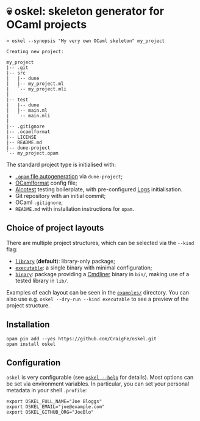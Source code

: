 # :skull: oskel: skeleton generator for OCaml projects

```
> oskel --synopsis "My very own OCaml skeleton" my_project

Creating new project:

my_project
|-- .git
|-- src
|   |-- dune
|   |-- my_project.ml
|   `-- my_project.mli
|
|-- test
|   |-- dune
|   |-- main.ml
|   `-- main.mli
|
|-- .gitignore
|-- .ocamlformat
|-- LICENSE
|-- README.md
|-- dune-project
`-- my_project.opam
```

The standard project type is initialised with:

- [`.opam` file autogeneration][dune-opam-files] via `dune-project`;
- [OCamlformat][ocamlformat] config file;
- [Alcotest][alcotest] testing boilerplate, with pre-configured [Logs][logs]
  initialisation.
- Git repository with an initial commit;
- OCaml `.gitignore`;
- `README.md` with installation instructions for `opam`.

## Choice of project layouts

There are multiple project structures, which can be selected via the `--kind`
flag:

- [`library`][example-library] (**default**): library-only package;
- [`executable`][example-executable]: a single binary with minimal
  configuration;
- [`binary`][example-binary]: package providing a [Cmdliner][cmdliner] binary in
  `bin/`, making use of a tested library in `lib/`.

<!-- Work in progress
- [`ppx_deriver`][example-ppx_deriver]: boilerplate for a
  [ppx_deriving][ppx_deriving] plugin, using a [modern PPX
  workflow][nathanreb-ppx-blog];
-->

Examples of each layout can be seen in the [`examples/`][examples] directory.
You can also use e.g. `oskel --dry-run --kind executable` to see a preview of
the project structure.

## Installation

```
opam pin add --yes https://github.com/CraigFe/oskel.git
opam install oskel
```

## Configuration

`oskel` is very configurable (see [`oskel --help`](./oskel-help.txt) for
details). Most options can be set via environment variables. In particular, you
can set your personal metadata in your shell `.profile`:

```
export OSKEL_FULL_NAME="Joe Bloggs"
export OSKEL_EMAIL="joe@example.com"
export OSKEL_GITHUB_ORG="JoeBlo"
```

<!-- prettier-ignore-start -->
[examples]: https://github.com/CraigFe/oskel/tree/master/examples
[example-library]: https://github.com/CraigFe/oskel/tree/master/examples/library
[example-binary]: https://github.com/CraigFe/oskel/tree/master/examples/binary
[example-ppx_deriver]: https://github.com/CraigFe/oskel/tree/master/examples/ppx_deriver
[example-executable]: https://github.com/CraigFe/oskel/tree/master/examples/executable
[dune-opam-files]: https://dune.readthedocs.io/en/stable/opam.html#generating-opam-files
[logs]: https://erratique.ch/software/logs
[cmdliner]: https://erratique.ch/software/cmdliner
[ocamlformat]: https://github.com/ocaml-ppx/ocamlformat/
[alcotest]: https://github.com/mirage/alcotest/
[ppx_deriving]: https://github.com/ocaml-ppx/ppx_deriving
[nathanreb-ppx-blog]: https://tarides.com/blog/2019-05-09-an-introduction-to-ocaml-ppx-ecosystem
<!-- prettier-ignore-end -->
